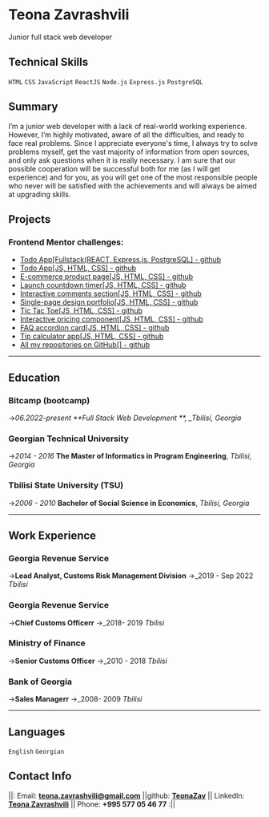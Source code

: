 # **Teona Zavrashvili**
Junior full stack web developer

## Technical Skills
`HTML` `CSS` `JavaScript` `ReactJS` `Node.js` `Express.js` `PostgreSQL`

## Summary
I’m a junior web developer with a lack of real-world working experience. However, I’m highly motivated, aware of all the difficulties, and ready to face real problems. Since I appreciate everyone's time, I always try to solve problems myself, get the vast majority of information from open sources, and only ask questions when it is really necessary. I am sure that our possible cooperation will be successful both for me (as I will get experience) and for you, as you will get one of the most responsible people who never will be satisfied with the achievements and will always be aimed at upgrading skills.

## Projects

### Frontend Mentor challenges:

- [Todo App[Fullstack(REACT, Express.js, PostgreSQL] - github](https://github.com/TeonaZav/todos-Fullstack.git)
- [Todo App[JS, HTML, CSS] - github](https://github.com/TeonaZav/todo-app-te.git)
- [E-commerce product page[JS, HTML, CSS] - github](https://github.com/TeonaZav/ecommerce-product-page-te.git)
- [Launch countdown timer[JS, HTML, CSS] - github](https://github.com/TeonaZav/launch-Countdown.git)
- [Interactive comments section[JS, HTML, CSS] - github](https://github.com/TeonaZav/interactive-comments-t.git)
- [Single-page design portfolio[JS, HTML, CSS] - github](https://github.com/TeonaZav/Single-page-design-portfolio-te.git)
- [Tic Tac Toe[JS, HTML, CSS] - github](https://github.com/TeonaZav/tic-tac-toe.git)
- [Interactive pricing component[JS, HTML, CSS] - github](https://github.com/TeonaZav/interactive-pricing-component-t.git)
- [FAQ accordion card[JS, HTML, CSS] - github](https://github.com/TeonaZav/accordion-card.git)
- [Tip calculator app[JS, HTML, CSS] - github](https://github.com/TeonaZav/tip-calculator-t.git)
- [All my repositories on GitHub[] - github](https://github.com/TeonaZav?tab=repositories)

---
## Education

### Bitcamp (bootcamp)

->_06.2022-present
**Full Stack Web Development **, \_Tbilisi, Georgia_

### Georgian Technical University

->_2014 - 2016_
**The Master of Informatics in Program Engineering**, _Tbilisi, Georgia_

### Tbilisi State University (TSU)

->_2006 - 2010_
**Bachelor of Social Science
in Economics**, _Tbilisi, Georgia_

---
## Work Experience

### Georgia Revenue Service

->**Lead Analyst, Customs Risk Management Division**
->_2019 - Sep 2022 _Tbilisi_

### Georgia Revenue Service

->**Chief Customs Officerr**
->\_2018- 2019 _Tbilisi_

### Ministry of Finance

->**Senior Customs Officer**
->\_2010 - 2018 _Tbilisi_

### Bank of Georgia

->**Sales Managerr**
->\_2008- 2009 _Tbilisi_

---
## Languages

`English` `Georgian`

## Contact Info

||: Email: **<teona.zavrashvili@gmail.com>** ||github: **[TeonaZav](https://github.com/TeonaZav)** || LinkedIn: **[Teona Zavrashvili](https://ge.linkedin.com/in/teona-zavrashvili-4a0145252)** || Phone: **+995 577 05 46 77** :||


